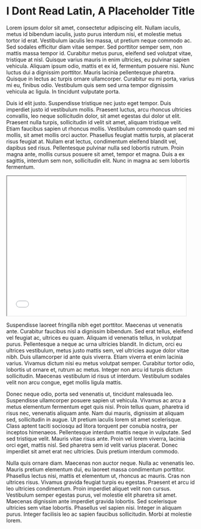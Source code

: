 # I Dont Read Latin, A Placeholder Title



Lorem ipsum dolor sit amet, consectetur adipiscing elit. Nullam iaculis, metus id bibendum iaculis, justo purus interdum nisi, et molestie metus tortor id erat. Vestibulum iaculis leo massa, ut pretium neque commodo ac. Sed sodales efficitur diam vitae semper. Sed porttitor semper sem, non mattis massa tempor id. Curabitur metus purus, eleifend sed volutpat vitae, tristique at nisl. Quisque varius mauris in enim ultricies, eu pulvinar sapien vehicula. Aliquam ipsum odio, mattis et ex id, fermentum posuere nisi. Nunc luctus dui a dignissim porttitor. Mauris lacinia pellentesque pharetra. Quisque in lectus ac turpis ornare ullamcorper. Curabitur eu mi porta, varius mi eu, finibus odio. Vestibulum quis sem sed urna tempor dignissim vehicula ac ligula. In tincidunt vulputate porta.

Duis id elit justo. Suspendisse tristique nec justo eget tempor. Duis imperdiet justo id vestibulum mollis. Praesent luctus, arcu rhoncus ultricies convallis, leo neque sollicitudin dolor, sit amet egestas dui dolor ut elit. Praesent nulla turpis, sollicitudin id velit sit amet, aliquam tristique velit. Etiam faucibus sapien ut rhoncus mollis. Vestibulum commodo quam sed mi mollis, sit amet mollis orci auctor. Phasellus feugiat mattis turpis, at placerat risus feugiat at. Nullam erat lectus, condimentum eleifend blandit vel, dapibus sed risus. Pellentesque pulvinar nulla sed lobortis rutrum. Proin magna ante, mollis cursus posuere sit amet, tempor et magna. Duis a ex sagittis, interdum sem non, sollicitudin elit. Nunc in magna ac sem lobortis fermentum.

<iframe style='width: 477px; height: 372px;' src='//voyant-tools.org/tool/Cirrus/?corpus=28b169ba77187fe8da6edc16f20f0f68'></iframe>

Suspendisse laoreet fringilla nibh eget porttitor. Maecenas ut venenatis ante. Curabitur faucibus nisl a dignissim bibendum. Sed erat tellus, eleifend vel feugiat ac, ultrices eu quam. Aliquam id venenatis tellus, in volutpat purus. Pellentesque a neque ac urna ultricies blandit. In dictum, orci eu ultrices vestibulum, metus justo mattis sem, vel ultricies augue dolor vitae nibh. Duis ullamcorper id ante quis viverra. Etiam viverra et enim lacinia varius. Vivamus dictum nisi eu metus volutpat semper. Curabitur tortor odio, lobortis ut ornare et, rutrum ac metus. Integer non arcu id turpis dictum sollicitudin. Maecenas vestibulum id risus ut interdum. Vestibulum sodales velit non arcu congue, eget mollis ligula mattis.

Donec neque odio, porta sed venenatis ut, tincidunt malesuada leo. Suspendisse ullamcorper posuere sapien ut vehicula. Vivamus ac arcu a metus elementum fermentum eget quis nisi. Proin tellus quam, pharetra id risus nec, venenatis aliquam ante. Nam dui mauris, dignissim at aliquam sed, sollicitudin in augue. Ut pretium iaculis lorem sit amet scelerisque. Class aptent taciti sociosqu ad litora torquent per conubia nostra, per inceptos himenaeos. Pellentesque interdum mattis neque in vulputate. Sed sed tristique velit. Mauris vitae risus ante. Proin vel lorem viverra, lacinia orci eget, mattis nisl. Sed pharetra sem id velit varius placerat. Donec imperdiet sit amet erat nec ultricies. Duis pretium interdum commodo.

Nulla quis ornare diam. Maecenas non auctor neque. Nulla ac venenatis leo. Mauris pretium elementum dui, eu laoreet massa condimentum porttitor. Phasellus lectus nisi, mattis et elementum ut, rhoncus ac mauris. Cras non ultrices risus. Vivamus gravida feugiat turpis eu egestas. Praesent et arcu id leo ultricies condimentum. Proin imperdiet aliquet velit non cursus. Vestibulum semper egestas purus, vel molestie elit pharetra sit amet. Maecenas dignissim ante imperdiet gravida lobortis. Sed scelerisque ultricies sem vitae lobortis. Phasellus vel sapien nisi. Integer in aliquam purus. Integer facilisis leo ac sapien faucibus sollicitudin. Morbi at molestie lorem.
